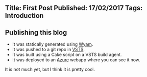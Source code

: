 Title: First Post
Published: 17/02/2017
Tags: Introduction
---
## Publishing this blog

* It was statically generated using [Wyam](https://wyam.io/).
* It was pushed to a git repo in [VSTS](https://www.visualstudio.com/team-services/).
* It was built using a Cake script on a VSTS build agent.
* It was deployed to an [Azure](https://azure.microsoft.com/en-us/) webapp where you can see it now.

It is not much yet, but I think it is pretty cool.
